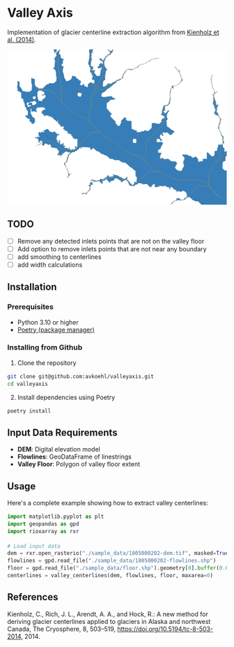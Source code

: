 # Valley Axis

Implementation of glacier centerline extraction algorithm from [Kienholz et al. (2014)](https://tc.copernicus.org/articles/8/503/2014/).

![Example](./img/example.png)

## TODO

- [ ] Remove any detected inlets points that are not on the valley floor
- [ ] Add option to remove inlets points that are not near any boundary
- [ ] add smoothing to centerlines
- [ ] add width calculations

## Installation

### Prerequisites

- Python 3.10 or higher
- [Poetry (package manager)](https://python-poetry.org/)

### Installing from Github

1. Clone the repository
```bash
git clone git@github.com:avkoehl/valleyaxis.git
cd valleyaxis
```

2. Install dependencies using Poetry
```bash
poetry install
```

## Input Data Requirements

- **DEM**: Digital elevation model 
- **Flowlines**: GeoDataFrame of linestrings 
- **Valley Floor**: Polygon of valley floor extent

## Usage

Here's a complete example showing how to extract valley centerlines:

```python
import matplotlib.pyplot as plt
import geopandas as gpd
import rioxarray as rxr

# Load input data
dem = rxr.open_rasterio("./sample_data/1805000202-dem.tif", masked=True).squeeze()
flowlines = gpd.read_file("./sample_data/1805000202-flowlines.shp")
floor = gpd.read_file("./sample_data/floor.shp").geometry[0].buffer(0.01) 
centerlines = valley_centerlines(dem, flowlines, floor, maxarea=0)
```

## References

Kienholz, C., Rich, J. L., Arendt, A. A., and Hock, R.: A new method for deriving glacier centerlines applied to glaciers in Alaska and northwest Canada, The Cryosphere, 8, 503–519, https://doi.org/10.5194/tc-8-503-2014, 2014.

